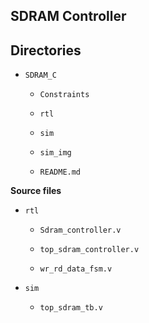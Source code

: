 ## SDRAM Controller


## Directories

  - `SDRAM_C`
    
    - `Constraints`
    
    - `rtl`
         
    - `sim`
         
    - `sim_img`
         
    - `README.md`

**Source files**

  - `rtl`

    - `Sdram_controller.v`

    -  `top_sdram_controller.v`

    -  `wr_rd_data_fsm.v`

  - `sim`

    -  `top_sdram_tb.v`
  
